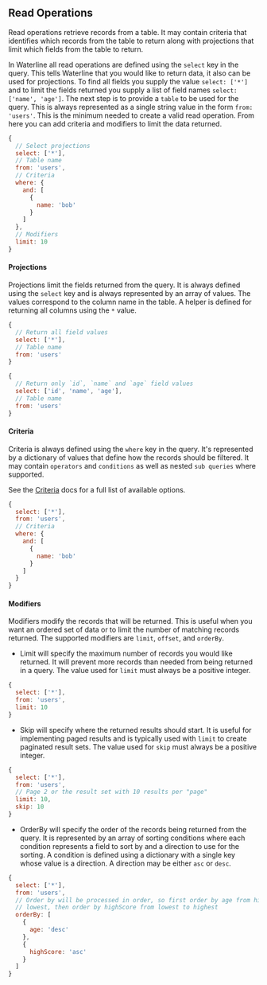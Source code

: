 ## Read Operations

Read operations retrieve records from a table. It may contain criteria that identifies which records from the table to return along with projections that limit which fields from the table to return.

In Waterline all read operations are defined using the `select` key in the query. This tells Waterline that you would like to return data, it also can be used for projections. To find all fields you supply the value `select: ['*']` and to limit the fields returned you supply a list of field names `select: ['name', 'age']`. The next step is to provide a `table` to be used for the query. This is always represented as a single string value in the form `from: 'users'`. This is the minimum needed to create a valid read operation. From here you can add criteria and modifiers to limit the data returned.

```javascript
{
  // Select projections
  select: ['*'],
  // Table name
  from: 'users',
  // Criteria
  where: {
    and: [
      {
        name: 'bob'
      }
    ]
  },
  // Modifiers
  limit: 10
}
```

#### Projections

Projections limit the fields returned from the query. It is always defined using the `select` key and is always represented by an array of values. The values correspond to the column name in the table. A helper is defined for returning all columns using the `*` value.

```javascript
{
  // Return all field values
  select: ['*'],
  // Table name
  from: 'users'
}
```

```javascript
{
  // Return only `id`, `name` and `age` field values
  select: ['id', 'name', 'age'],
  // Table name
  from: 'users'
}
```

#### Criteria

Criteria is always defined using the `where` key in the query. It's represented by a dictionary of values that define how the records should be filtered. It may contain `operators` and `conditions` as well as nested `sub queries` where supported.

See the [Criteria](criteria.md) docs for a full list of available options.

```javascript
{
  select: ['*'],
  from: 'users',
  // Criteria
  where: {
    and: [
      {
        name: 'bob'
      }
    ]
  }
}
```

#### Modifiers

Modifiers modify the records that will be returned. This is useful when you want an ordered set of data or to limit the number of matching records returned. The supported modifiers are `limit`, `offset`, and `orderBy`.

* Limit will specify the maximum number of records you would like returned. It will prevent more records than needed from being returned in a query. The value used for `limit` must always be a positive integer.

```javascript
{
  select: ['*'],
  from: 'users',
  limit: 10
}
```

* Skip will specify where the returned results should start. It is useful for implementing paged results and is typically used with `limit` to create paginated result sets. The value used for `skip` must always be a positive integer.

```javascript
{
  select: ['*'],
  from: 'users',
  // Page 2 or the result set with 10 results per "page"
  limit: 10,
  skip: 10
}
```

* OrderBy will specify the order of the records being returned from the query. It is represented by an array of sorting conditions where each condition represents a field to sort by and a direction to use for the sorting. A condition is defined using a dictionary with a single key whose value is a direction. A direction may be either `asc` or `desc`.

```javascript
{
  select: ['*'],
  from: 'users',
  // Order by will be processed in order, so first order by age from highest to
  // lowest, then order by highScore from lowest to highest
  orderBy: [
    {
      age: 'desc'
    },
    {
      highScore: 'asc'
    }
  ]
}
```
